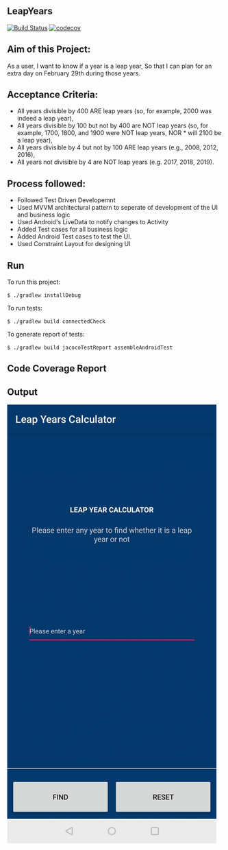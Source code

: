 ## LeapYears
[![Build Status](https://travis-ci.org/2019-SOW-DEV-003/LeapYears.svg?branch=master)](https://travis-ci.org/2019-SOW-DEV-003/LeapYears)
[![codecov](https://codecov.io/gh/2019-SOW-DEV-003/LeapYears/branch/master/graph/badge.svg)](https://codecov.io/gh/2019-SOW-DEV-003/LeapYears)

## Aim of this Project:

As a user, I want to know if a year is a leap year, So that I can plan for an extra day on February 29th during those years.

## Acceptance Criteria:
* All years divisible by 400 ARE leap years (so, for example, 2000 was indeed a leap year),
* All years divisible by 100 but not by 400 are NOT leap years (so, for example, 1700, 1800, and 1900 were NOT leap years, NOR * will 2100 be a leap year),
* All years divisible by 4 but not by 100 ARE leap years (e.g., 2008, 2012, 2016),
* All years not divisible by 4 are NOT leap years (e.g. 2017, 2018, 2019).

## Process followed:
* Followed Test Driven Developemnt
* Used MVVM architectural pattern to seperate of development of the UI and business logic
* Used Android's LiveData to notify changes to Activity
* Added Test cases for all business logic
* Added Android Test cases to test the UI.
* Used Constraint Layout for designing UI

## Run
To run this project:

```
$ ./gradlew installDebug
```
To run tests:

```
$ ./gradlew build connectedCheck
```

To generate report of tests:

```
$ ./gradlew build jacocoTestReport assembleAndroidTest
```
## Code Coverage Report

## Output
![](https://github.com/2019-SOW-DEV-003/LeapYears/blob/master/screenshot.gif)
